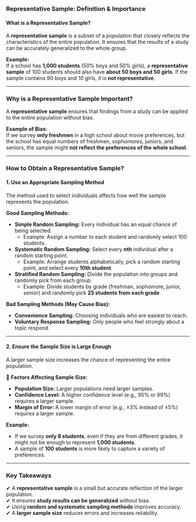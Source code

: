 ### **Representative Sample: Definition & Importance**  

#### **What is a Representative Sample?**  
A **representative sample** is a subset of a population that closely reflects the characteristics of the entire population. It ensures that the results of a study can be accurately generalized to the whole group.  

**Example:**  
If a school has **1,000 students** (50% boys and 50% girls), a **representative sample** of 100 students should also have **about 50 boys and 50 girls**. If the sample contains 90 boys and 10 girls, it is **not representative**.  

---

### **Why is a Representative Sample Important?**  
A **representative sample** ensures that findings from a study can be applied to the entire population without bias.  

**Example of Bias:**  
If we survey **only freshmen** in a high school about movie preferences, but the school has equal numbers of freshmen, sophomores, juniors, and seniors, the sample might **not reflect the preferences of the whole school**.  

---

### **How to Obtain a Representative Sample?**  
#### **1. Use an Appropriate Sampling Method**  
The method used to select individuals affects how well the sample represents the population.  

 **Good Sampling Methods:**  
- **Simple Random Sampling:** Every individual has an equal chance of being selected.  
  - Example: Assign a number to each student and randomly select 100 students.  
- **Systematic Random Sampling:** Select every **nth** individual after a random starting point.  
  - Example: Arrange students alphabetically, pick a random starting point, and select every **10th student**.  
- **Stratified Random Sampling:** Divide the population into groups and randomly pick from each group.  
  - Example: Divide students by grade (freshman, sophomore, junior, senior) and randomly pick **25 students from each grade**.  

 **Bad Sampling Methods (May Cause Bias):**  
- **Convenience Sampling:** Choosing individuals who are easiest to reach.  
- **Voluntary Response Sampling:** Only people who feel strongly about a topic respond.  

---

#### **2. Ensure the Sample Size is Large Enough**  
A larger sample size increases the chance of representing the entire population.  

🔹 **Factors Affecting Sample Size:**  
- **Population Size:** Larger populations need larger samples.  
- **Confidence Level:** A higher confidence level (e.g., 95% or 99%) requires a larger sample.  
- **Margin of Error:** A lower margin of error (e.g., ±3% instead of ±5%) requires a larger sample.  

 **Example:**  
- If we survey **only 8 students**, even if they are from different grades, it might not be enough to represent **1,000 students**.  
- A sample of **100 students** is more likely to capture a variety of preferences.  

---

### **Key Takeaways**  
✔ A **representative sample** is a small but accurate reflection of the larger population.  
✔ It ensures **study results can be generalized** without bias.  
✔ Using **random and systematic sampling methods** improves accuracy.  
✔ A **larger sample size** reduces errors and increases reliability.